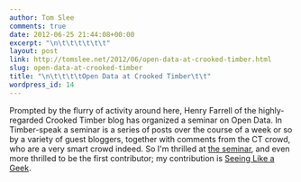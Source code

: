 ```yaml
---
author: Tom Slee
comments: true
date: 2012-06-25 21:44:08+00:00
excerpt: "\n\t\t\t\t\t\t"
layout: post
link: http://tomslee.net/2012/06/open-data-at-crooked-timber.html
slug: open-data-at-crooked-timber
title: "\n\t\t\t\tOpen Data at Crooked Timber\t\t"
wordpress_id: 14
---
```



				

Prompted by the flurry of activity around here, Henry Farrell of the highly-regarded Crooked Timber blog has organized a seminar on Open Data. In Timber-speak a seminar is a series of posts over the course of a week or so by a variety of guest bloggers, together with comments from the CT crowd, who are a very smart crowd indeed. So I'm thrilled at [the seminar](http://crookedtimber.org/2012/06/25/open-data-seminar/), and even more thrilled to be the first contributor; my contribution is [Seeing Like a Geek](http://crookedtimber.org/2012/06/25/seeing-like-a-geek/).


		
